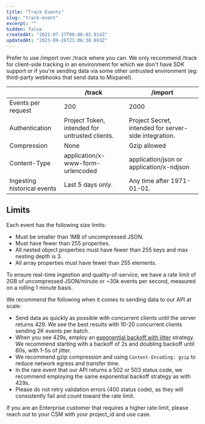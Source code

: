 ```yaml
---
title: "Track Events"
slug: "track-event"
excerpt: ""
hidden: false
createdAt: "2021-07-27T00:06:02.814Z"
updatedAt: "2023-09-26T21:06:38.693Z"
---
```


Prefer to use /import over /track where you can. We only recommend /track for client-side tracking in an environment for which we don't have SDK support or if you're sending data via some other untrusted environment (eg: third-party webhooks that send data to Mixpanel).

|  | /track | /import |
|---|---|---|
| Events per request | 200 | 2000 |
| Authentication | Project Token, intended for untrusted clients. | Project Secret, intended for server-side integration. |
| Compression | None | Gzip allowed |
| Content-Type | application/x-www-form-urlencoded | application/json or application/x-ndjson |
| Ingesting historical events | Last 5 days only. | Any time after 1971-01-01. |


## Limits
Each event has the following size limits:
- Must be smaller than 1MB of uncompressed JSON.
- Must have fewer than 255 properties.
- All nested object properties must have fewer than 255 keys and max nesting depth is 3.
- All array properties must have fewer than 255 elements.

To ensure real-time ingestion and quality-of-service, we have a rate limit of 2GB of uncompressed JSON/minute or ~30k events per second, measured on a rolling 1 minute basis.

We recommend the following when it comes to sending data to our API at scale:

* Send data as quickly as possible with concurrent clients until the server returns 429. We see the best results with 10-20 concurrent clients sending 2K events per batch.
* When you see 429s, employ an [exponential backoff with jitter](https://docs.aws.amazon.com/general/latest/gr/api-retries.html) strategy. We recommend starting with a backoff of 2s and doubling backoff until 60s, with 1-5s of jitter.
* We recommend gzip compression and using `Content-Encoding: gzip` to reduce network egress and transfer time.
* In the rare event that our API returns a 502 or 503 status code, we recommend employing the same exponential backoff strategy as with 429s.
* Please do not retry validation errors (400 status code), as they will consistently fail and count toward the rate limit.


If you are an Enterprise customer that requires a higher rate limit, please reach out to your CSM with your project_id and use case.

